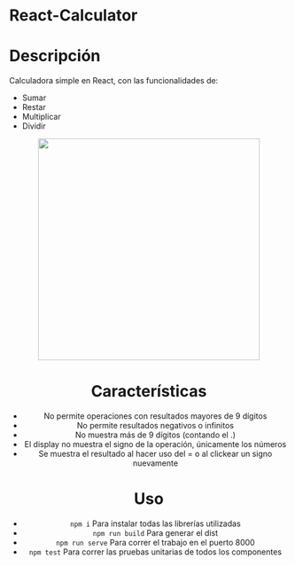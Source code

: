 # React-Calculator
# Descripción
Calculadora simple en React, con las funcionalidades de:
* Sumar
* Restar
* Multiplicar
* Dividir

<div align="center"><img src="https://images-wixmp-ed30a86b8c4ca887773594c2.wixmp.com/f/e57f8b1c-1c99-4f62-b6e7-9f3e3f9d958b/dei1u1n-6db9ddc7-4ca5-4447-9445-806c776a2c17.png?token=eyJ0eXAiOiJKV1QiLCJhbGciOiJIUzI1NiJ9.eyJzdWIiOiJ1cm46YXBwOiIsImlzcyI6InVybjphcHA6Iiwib2JqIjpbW3sicGF0aCI6IlwvZlwvZTU3ZjhiMWMtMWM5OS00ZjYyLWI2ZTctOWYzZTNmOWQ5NThiXC9kZWkxdTFuLTZkYjlkZGM3LTRjYTUtNDQ0Ny05NDQ1LTgwNmM3NzZhMmMxNy5wbmcifV1dLCJhdWQiOlsidXJuOnNlcnZpY2U6ZmlsZS5kb3dubG9hZCJdfQ.v1Bk05wdNE3c2PQbo5GOcSGXOmXalcHcq7-bKhLO3j0" height="400">

# Características
* No permite operaciones con resultados mayores de 9 dígitos
* No permite resultados negativos o infinitos
* No muestra más de 9 dígitos (contando el .)
* El display no muestra el signo de la operación, únicamente los números
* Se muestra el resultado al hacer uso del = o al clickear un signo nuevamente

# Uso
* `npm i` Para instalar todas las librerías utilizadas
* `npm run build` Para generar el dist
* `npm run serve` Para correr el trabajo en el puerto 8000
* `npm test` Para correr las pruebas unitarias de todos los componentes
